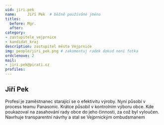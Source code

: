 ```yaml
---
uid: jiri.pek
name:     Jiří Pek 	# běžně používáné jméno
titles:
  before: Mgr.
  after:
category:
- zastupitele_vejprnice
- kandidat_kraj
description: zastupitel města Vejprnice
img: people/jiri_pek.png # zakomentuj radek dokud není fotka
ordclenove: 2
mail:
- jiri.pek@pirati.cz
profiles:
---
```


## Jiří Pek

Profesí je zaměstnanec starající se o efektivitu výroby. Nyní působí v process teamu Panasonic. Krátce působil v kontrolním výboru obce. Kde poukazoval na zasahování rady obce do jeho činnosti, za což byl vyloučen.
Navrhuje transparentní návrhy a stal se Vejprnickým ombudsmanem
